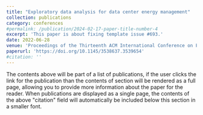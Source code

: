 ```yaml
---
title: "Exploratory data analysis for data center energy management"
collection: publications
category: conferences
#permalink: /publication/2024-02-17-paper-title-number-4
excerpt: 'This paper is about fixing template issue #693.'
date: 2022-06-28
venue: 'Proceedings of the Thirteenth ACM International Conference on Future Energy Systems'
paperurl: 'https://doi.org/10.1145/3538637.3539654'
#citation: ''
---
```


The contents above will be part of a list of publications, if the user clicks the link for the publication than the contents of section will be rendered as a full page, allowing you to provide more information about the paper for the reader. When publications are displayed as a single page, the contents of the above "citation" field will automatically be included below this section in a smaller font.

